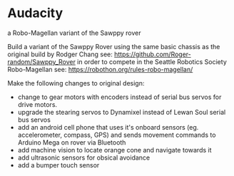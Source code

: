 # Audacity
a Robo-Magellan variant of the Sawppy rover

Build a variant of the Sawppy Rover using the same basic chassis as the original build by Rodger Chang see: https://github.com/Roger-random/Sawppy_Rover in order to compete in the Seattle Robotics Society Robo-Magellan see: https://robothon.org/rules-robo-magellan/
<p>Make the following changes to original design:
<ul>
<li>change to gear motors with encoders instead of serial bus servos for drive motors.
<li>upgrade the stearing servos to Dynamixel instead of Lewan Soul serial bus servos
<li>add an android cell phone that uses it's onboard sensors (eg. accelerometer, compass, GPS) and sends movement commands to Arduino Mega on rover via Bluetooth
<li>add machine vision to locate orange cone and navigate towards it
<li>add ultrasonic sensors for obsical avoidance
<li>add a bumper touch sensor
</ul>
